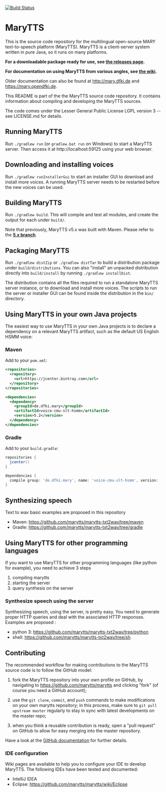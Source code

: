 [![Build Status](https://travis-ci.org/marytts/marytts.svg?branch=5.1.x)](https://travis-ci.org/marytts/marytts)

# MaryTTS

This is the source code repository for the multilingual open-source MARY text-to-speech platform (MaryTTS).
MaryTTS is a client-server system written in pure Java, so it runs on many platforms.

**For a downloadable package ready for use, see [the releases page](https://github.com/marytts/marytts/releases).**

**For documentation on using MaryTTS from various angles, see [the wiki](https://github.com/marytts/marytts/wiki).**

Older documentation can also be found at http://mary.dfki.de and https://mary.opendfki.de.

This README is part of the the MaryTTS source code repository.
It contains information about compiling and developing the MaryTTS sources.

The code comes under the Lesser General Public License LGPL version 3 -- see LICENSE.md for details.


## Running MaryTTS

Run `./gradlew run`  (or `gradlew.bat run` on Windows) to start a MaryTTS server.
Then access it at http://localhost:59125 using your web browser.


## Downloading and installing voices

Run `./gradlew runInstallerGui` to start an installer GUI to download and install more voices.
A running MaryTTS server needs to be restarted before the new voices can be used.


## Building MaryTTS

Run `./gradlew build`.
This will compile and test all modules, and create the output for each under `build/`.

Note that previously, MaryTTS v5.x was built with Maven. Please refer to the [**5.x branch**](https://github.com/marytts/marytts/tree/5.x).


## Packaging MaryTTS

Run `./gradlew distZip` or `./gradlew distTar` to build a distribution package under `build/distributions`.
You can also "install" an unpacked distribution directly into `build/install` by running `./gradlew installDist`.

The distribution contains all the files required to run a standalone MaryTTS server instance, or to download and install more voices.
The scripts to run the server or installer GUI can be found inside the distribution in the `bin/` directory.


##  Using MaryTTS in your own Java projects

The easiest way to use MaryTTS in your own Java projects is to declare a dependency on a relevant MaryTTS artifact, such as the default US English HSMM voice:

### Maven

Add to your `pom.xml`:
```xml
<repositories>
  <repository>
    <url>https://jcenter.bintray.com</url>
  </repository>
</repositories>

<dependencies>
  <dependency>
    <groupId>de.dfki.mary</groupId>
    <artifactId>voice-cmu-slt-hsmm</artifactId>
    <version>5.2</version>
  </dependency>
</dependencies>
```

### Gradle

Add to your `build.gradle`:
```groovy
repositories {
  jcenter()
}

dependencies {
  compile group: 'de.dfki.mary', name: 'voice-cmu-slt-hsmm', version: '5.2'
}
```


## Synthesizing speech

Text to wav basic examples are proposed in this repository
- Maven: https://github.com/marytts/marytts-txt2wav/tree/maven
- Gradle: https://github.com/marytts/marytts-txt2wav/tree/gradle


## Using MaryTTS for other programming languages

If you want to use MaryTTS for other programming languages (like python for example), you need to achieve 3 steps

1. compiling marytts
2. starting the server
3. query synthesis on the server


### Synthesize speech using the server

Synthesizing speech, using the server, is pretty easy.
You need to generate proper HTTP queries and deal with the associated HTTP responses.
Examples are proposed :
- python 3: https://github.com/marytts/marytts-txt2wav/tree/python
- shell: https://github.com/marytts/marytts-txt2wav/tree/sh


## Contributing

The recommended workflow for making contributions to the MaryTTS source code is to follow the GitHub model:

1. fork the MaryTTS repository into your own profile on GitHub, by navigating to https://github.com/marytts/marytts and clicking "fork" (of course you need a GitHub account);

2. use the `git clone`, `commit`, and `push` commands to make modifications on your own marytts repository;
   in this process, make sure to `git pull upstream master` regularly to stay in sync with latest developments on the master repo;

3. when you think a reusable contribution is ready, open a "pull request" on GitHub to allow for easy merging into the master repository.

Have a look at the [GitHub documentation](http://help.github.com/) for further details.


### IDE configuration

Wiki pages are available to help you to configure your IDE to develop MaryTTS.
The following IDEs have been tested and documented:

- IntelliJ IDEA
- Eclipse: https://github.com/marytts/marytts/wiki/Eclipse
